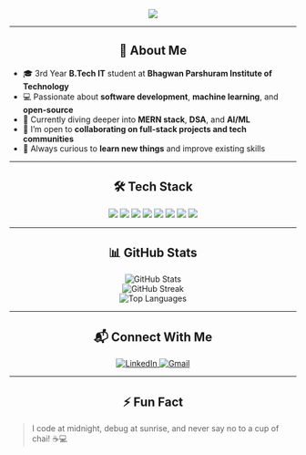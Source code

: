 <!-- Typing SVG -->
<p align="center">
  <img src="https://readme-typing-svg.herokuapp.com?font=Fira+Code&duration=3000&pause=1000&color=F75C7E&center=true&vCenter=true&width=435&lines=Hi+%F0%9F%91%8B%2C+I'm+Srajan+Srivastava!;3rd+Year+B.Tech+IT+Student;Python+%7C+C%2B%2B+%7C+MERN+Developer;Open+Source+Enthusiast;Welcome+to+my+GitHub+Profile!">
</p>

---

<h2 align="center">🚀 About Me</h2>

- 🎓 3rd Year **B.Tech IT** student at **Bhagwan Parshuram Institute of Technology**
- 💻 Passionate about **software development**, **machine learning**, and **open-source**
- 🌱 Currently diving deeper into **MERN stack**, **DSA**, and **AI/ML**
- 👯 I’m open to **collaborating on full-stack projects and tech communities**
- 🧠 Always curious to **learn new things** and improve existing skills

---

<h2 align="center">🛠️ Tech Stack</h2>

<p align="center">
  <img src="https://img.shields.io/badge/Python-3670A0?style=for-the-badge&logo=python&logoColor=ffdd54"/>
  <img src="https://img.shields.io/badge/C++-00599C?style=for-the-badge&logo=c%2B%2B&logoColor=white"/>
  <img src="https://img.shields.io/badge/MongoDB-4EA94B?style=for-the-badge&logo=mongodb&logoColor=white"/>
  <img src="https://img.shields.io/badge/Express.js-404D59?style=for-the-badge"/>
  <img src="https://img.shields.io/badge/React-20232A?style=for-the-badge&logo=react&logoColor=61DAFB"/>
  <img src="https://img.shields.io/badge/Node.js-339933?style=for-the-badge&logo=node-dot-js&logoColor=white"/>
  <img src="https://img.shields.io/badge/Git-F05032?style=for-the-badge&logo=git&logoColor=white"/>
  <img src="https://img.shields.io/badge/GitHub-100000?style=for-the-badge&logo=github&logoColor=white"/>
</p>

---

<h2 align="center">📊 GitHub Stats</h2>

<p align="center">
  <img src="https://github-readme-stats.vercel.app/api?username=Srajan-21&show_icons=true&theme=radical" alt="GitHub Stats" />
  <br>
  <img src="https://github-readme-streak-stats.herokuapp.com/?user=Srajan-21&theme=radical" alt="GitHub Streak" />
  <br>
  <img src="https://github-readme-stats.vercel.app/api/top-langs/?username=Srajan-21&layout=compact&theme=radical" alt="Top Languages" />
</p>

---

<h2 align="center">📬 Connect With Me</h2>

<p align="center">
  <a href="https://www.linkedin.com/in/srajan-srivastava">
    <img src="https://img.shields.io/badge/LinkedIn-blue?style=for-the-badge&logo=linkedin" alt="LinkedIn">
  </a>
  <a href="mailto:srivasrajan8@gmail.com">
    <img src="https://img.shields.io/badge/Gmail-D14836?style=for-the-badge&logo=gmail&logoColor=white" alt="Gmail">
  </a>
</p>

---

<h2 align="center">⚡ Fun Fact</h2>

> I code at midnight, debug at sunrise, and never say no to a cup of chai! ☕💻
